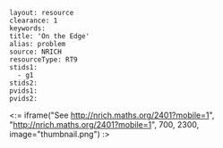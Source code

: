 ````
layout: resource
clearance: 1
keywords:
title: 'On the Edge'
alias: problem
source: NRICH
resourceType: RT9
stids1: 
  - g1
stids2:
pvids1:
pvids2:

````

<:= iframe("See http://nrich.maths.org/2401?mobile=1", "http://nrich.maths.org/2401?mobile=1", 700, 2300, image="thumbnail.png") :>

